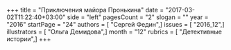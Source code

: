 +++
title = "Приключения майора Пронькина"
date = "2017-03-02T11:22:40+03:00"
side = "left"
pagesCount = "2"
slogan = ""
year = "2016"
startPage = "24"
authors = [ "Сергей Федин",]
issues = [ "2016_12",]
illustrators = [ "Ольга Демидова",]
month = "12"
rubrics = [ "Детективные истории",]
+++
